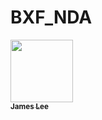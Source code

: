 # BXF_NDA

<a href="https://drive.google.com/file/d/1mf_Asopjr3b24oeCJW2zO_3eHvJha_GH/view?usp=sharing">
<img src="https://drive.google.com/uc?export=view&id=1mf_Asopjr3b24oeCJW2zO_3eHvJha_GH" 
width="100px;" alt=""/>
<br /><sub><b>James Lee</b></sub>
</a>
